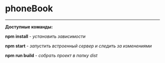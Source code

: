 # phoneBook

***

**Доступные команды:**

**npm install** - *установить зависимости*

**npm start** - *запустить встроенный сервер и следить за изменениями*

**npm run build** - *собрать проект в папку dist*
